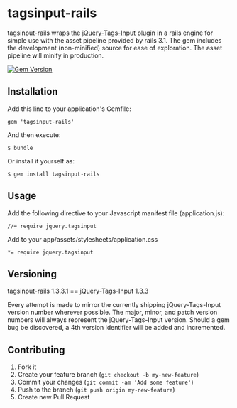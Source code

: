 # tagsinput-rails

tagsinput-rails wraps the [jQuery-Tags-Input](http://xoxco.com/projects/code/tagsinput/) plugin in a rails engine for simple
use with the asset pipeline provided by rails 3.1. The gem includes the development (non-minified)
source for ease of exploration. The asset pipeline will minify in production.

[![Gem Version](https://badge.fury.io/rb/tagsinput-rails.svg)](http://badge.fury.io/rb/tagsinput-rails)

## Installation

Add this line to your application's Gemfile:

    gem 'tagsinput-rails'

And then execute:

    $ bundle

Or install it yourself as:

    $ gem install tagsinput-rails

## Usage

Add the following directive to your Javascript manifest file (application.js):

    //= require jquery.tagsinput

Add to your app/assets/stylesheets/application.css

    *= require jquery.tagsinput

## Versioning

tagsinput-rails 1.3.3.1 == jQuery-Tags-Input 1.3.3

Every attempt is made to mirror the currently shipping jQuery-Tags-Input version number wherever possible.
The major, minor, and patch version numbers will always represent the jQuery-Tags-Input version. Should a gem
bug be discovered, a 4th version identifier will be added and incremented.

## Contributing

1. Fork it
2. Create your feature branch (`git checkout -b my-new-feature`)
3. Commit your changes (`git commit -am 'Add some feature'`)
4. Push to the branch (`git push origin my-new-feature`)
5. Create new Pull Request
